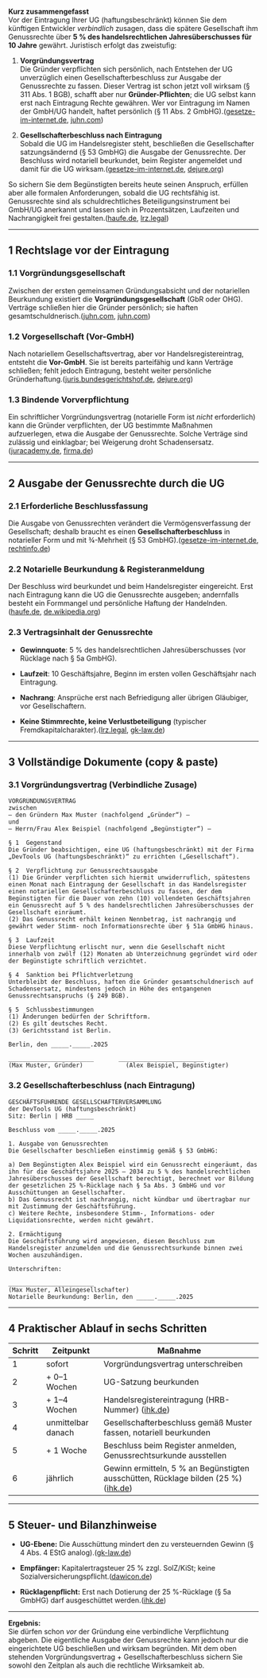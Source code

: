 **Kurz zusammengefasst**  
Vor der Eintragung Ihrer UG (haftungsbeschränkt) können Sie dem künftigen Entwickler _verbindlich_ zusagen, dass die spätere Gesellschaft ihm Genussrechte über **5 % des handelsrechtlichen Jahresüberschusses für 10 Jahre** gewährt. Juristisch erfolgt das zweistufig:

1. **Vorgründungsvertrag**  
    Die Gründer verpflichten sich persönlich, nach Entstehen der UG unverzüglich einen Gesellschafterbeschluss zur Ausgabe der Genussrechte zu fassen. Dieser Vertrag ist schon jetzt voll wirksam (§ 311 Abs. 1 BGB), schafft aber nur **Gründer-Pflichten**; die UG selbst kann erst nach Eintragung Rechte gewähren. Wer vor Eintragung im Namen der GmbH/UG handelt, haftet persönlich (§ 11 Abs. 2 GmbHG).([gesetze-im-internet.de](https://www.gesetze-im-internet.de/gmbhg/BJNR004770892.html?utm_source=chatgpt.com "Gesetz betreffend die Gesellschaften mit beschränkter Haftung"), [juhn.com](https://www.juhn.com/fachwissen/gmbh-steuerrecht/vorgruendungsgesellschaft-vor-gmbh-rechtsform-haftung/?utm_source=chatgpt.com "Vor-GmbH & Vorgründungsgesellschaft: Vorstufe bei ... - JUHN Partner"))
    
2. **Gesellschafterbeschluss nach Eintragung**  
    Sobald die UG im Handelsregister steht, beschließen die Gesellschafter satzungsändernd (§ 53 GmbHG) die Ausgabe der Genussrechte. Der Beschluss wird notariell beurkundet, beim Register angemeldet und damit für die UG wirksam.([gesetze-im-internet.de](https://www.gesetze-im-internet.de/gmbhg/__53.html?utm_source=chatgpt.com "§ 53 GmbHG - Einzelnorm - Gesetze im Internet"), [dejure.org](https://dejure.org/gesetze/GmbHG/53.html?utm_source=chatgpt.com "§ 53 GmbHG - Form der Satzungsänderung - dejure.org"))
    

So sichern Sie dem Begünstigten bereits heute seinen Anspruch, erfüllen aber alle formalen Anforderungen, sobald die UG rechtsfähig ist. Genussrechte sind als schuldrechtliches Beteiligungsinstrument bei GmbH/UG anerkannt und lassen sich in Prozentsätzen, Laufzeiten und Nachrangigkeit frei gestalten.([haufe.de](https://www.haufe.de/id/beitrag/vi-das-kapital-333-genussrechte-HI13363904.html?utm_source=chatgpt.com "VI Das Kapital / 3.3.3 Genussrechte - Haufe"), [lrz.legal](https://lrz.legal/de/lrz/genussrechte-im-vertrags-gesellschafts-und-steuerrecht?utm_source=chatgpt.com "Genussrechte im Vertrags-, Gesellschafts- und Steuerrecht - LRZ.legal"))

---

## 1 Rechtslage vor der Eintragung

### 1.1 Vorgründungsgesellschaft

Zwischen der ersten gemeinsamen Gründungsabsicht und der notariellen Beurkundung existiert die **Vorgründungsgesellschaft** (GbR oder OHG). Verträge schließen hier die Gründer persönlich; sie haften gesamtschuldnerisch.([juhn.com](https://www.juhn.com/fachwissen/gmbh-steuerrecht/vorgruendungsgesellschaft-vor-gmbh-rechtsform-haftung/?utm_source=chatgpt.com "Vor-GmbH & Vorgründungsgesellschaft: Vorstufe bei ... - JUHN Partner"), [juhn.com](https://www.juhn.com/fachwissen/gmbh-steuerrecht/vorgruendungsgesellschaft-vor-gmbh-rechtsform-haftung/?utm_source=chatgpt.com "Vor-GmbH & Vorgründungsgesellschaft: Vorstufe bei ... - JUHN Partner"))

### 1.2 Vorgesellschaft (Vor-GmbH)

Nach notariellem Gesellschaftsvertrag, aber vor Handelsregistereintrag, entsteht die **Vor-GmbH**. Sie ist bereits parteifähig und kann Verträge schließen; fehlt jedoch Eintragung, besteht weiter persönliche Gründerhaftung.([juris.bundesgerichtshof.de](https://juris.bundesgerichtshof.de/cgi-bin/rechtsprechung/document.py?.pdf=&Art=en&Datum=2002-11&Frame=4&Gericht=bgh&Seite=8&anz=271&nr=24721&pos=266&utm_source=chatgpt.com "[PDF] IM NAMEN DES VOLKES URTEIL - BUNDESGERICHTSHOF"), [dejure.org](https://dejure.org/dienste/vernetzung/rechtsprechung?Aktenzeichen=V+ZR+178%2F96&Datum=28.11.1997&Gericht=BGH&utm_source=chatgpt.com "Rechtsprechung BGH, 28.11.1997 - V ZR 178/96 - Dejure.org"))

### 1.3 Bindende Vorverpflichtung

Ein schriftlicher Vorgründungsvertrag (notarielle Form ist _nicht_ erforderlich) kann die Gründer verpflichten, der UG bestimmte Maßnahmen aufzuerlegen, etwa die Ausgabe der Genussrechte. Solche Verträge sind zulässig und einklagbar; bei Weigerung droht Schadensersatz.([juracademy.de](https://www.juracademy.de/handelsrecht-gesellschaftsrecht/gmbh.html?utm_source=chatgpt.com "Die GmbH - Handels- und Gesellschaftsrecht - Juracademy"), [firma.de](https://www.firma.de/firmengruendung/gesellschafterbeschluss-gmbh/?utm_source=chatgpt.com "Gesellschafterbeschluss für die GmbH: So muss er aussehen"))

---

## 2 Ausgabe der Genussrechte durch die UG

### 2.1 Erforderliche Beschlussfassung

Die Ausgabe von Genussrechten verändert die Vermögensverfassung der Gesellschaft; deshalb braucht es einen **Gesellschafterbeschluss** in notarieller Form und mit ¾-Mehrheit (§ 53 GmbHG).([gesetze-im-internet.de](https://www.gesetze-im-internet.de/gmbhg/__53.html?utm_source=chatgpt.com "§ 53 GmbHG - Einzelnorm - Gesetze im Internet"), [rechtinfo.de](https://rechtinfo.de/gesellschaftsrecht/beschlussfassung-gmbh/?utm_source=chatgpt.com "So kommen Beschlüsse bei der GmbH zustande"))

### 2.2 Notarielle Beurkundung & Registeranmeldung

Der Beschluss wird beurkundet und beim Handelsregister eingereicht. Erst nach Eintragung kann die UG die Genussrechte ausgeben; andernfalls besteht ein Formmangel und persönliche Haftung der Handelnden.([haufe.de](https://www.haufe.de/id/beitrag/beurkundung-einer-satzungsaenderung-gmbh-und-nicht-deren-alleingesellschafter-geschaeftsfuehrer-haftet-fuer-notargebuehren-bb-2017-heft-5152-s-3026-HI11381695.html?utm_source=chatgpt.com "Beurkundung einer Satzungsänderung – GmbH und nicht deren"), [de.wikipedia.org](https://de.wikipedia.org/wiki/Formmangel?utm_source=chatgpt.com "Formmangel"))

### 2.3 Vertragsinhalt der Genussrechte

- **Gewinnquote**: 5 % des handelsrechtlichen Jahresüberschusses (vor Rücklage nach § 5a GmbHG).
    
- **Laufzeit**: 10 Geschäftsjahre, Beginn im ersten vollen Geschäftsjahr nach Eintragung.
    
- **Nachrang**: Ansprüche erst nach Befriedigung aller übrigen Gläubiger, vor Gesellschaftern.
    
- **Keine Stimmrechte, keine Verlustbeteiligung** (typischer Fremdkapitalcharakter).([lrz.legal](https://lrz.legal/de/lrz/genussrechte-im-vertrags-gesellschafts-und-steuerrecht?utm_source=chatgpt.com "Genussrechte im Vertrags-, Gesellschafts- und Steuerrecht - LRZ.legal"), [gk-law.de](https://www.gk-law.de/wissenswertes/genussrechte-scheine/?utm_source=chatgpt.com "Genussrechte/-scheine: Wichtige Informationen bei GK-law.de"))
    

---

## 3 Vollständige Dokumente (copy & paste)

### 3.1 Vorgründungsvertrag (Verbindliche Zusage)

```text
VORGRÜNDUNGSVERTRAG  
zwischen  
– den Gründern Max Muster (nachfolgend „Gründer“) –  
und  
– Herrn/Frau Alex Beispiel (nachfolgend „Begünstigter“) –  

§ 1  Gegenstand  
Die Gründer beabsichtigen, eine UG (haftungsbeschränkt) mit der Firma „DevTools UG (haftungsbeschränkt)“ zu errichten („Gesellschaft“).  

§ 2  Verpflichtung zur Genussrechtsausgabe  
(1) Die Gründer verpflichten sich hiermit unwiderruflich, spätestens einen Monat nach Eintragung der Gesellschaft in das Handelsregister einen notariellen Gesellschafterbeschluss zu fassen, der dem Begünstigten für die Dauer von zehn (10) vollendeten Geschäftsjahren ein Genussrecht auf 5 % des handelsrechtlichen Jahresüberschusses der Gesellschaft einräumt.  
(2) Das Genussrecht erhält keinen Nennbetrag, ist nachrangig und gewährt weder Stimm- noch Informationsrechte über § 51a GmbHG hinaus.  

§ 3  Laufzeit  
Diese Verpflichtung erlischt nur, wenn die Gesellschaft nicht innerhalb von zwölf (12) Monaten ab Unterzeichnung gegründet wird oder der Begünstigte schriftlich verzichtet.  

§ 4  Sanktion bei Pflichtverletzung  
Unterbleibt der Beschluss, haften die Gründer gesamtschuldnerisch auf Schadensersatz, mindestens jedoch in Höhe des entgangenen Genussrechtsanspruchs (§ 249 BGB).  

§ 5  Schlussbestimmungen  
(1) Änderungen bedürfen der Schriftform.  
(2) Es gilt deutsches Recht.  
(3) Gerichtsstand ist Berlin.  

Berlin, den _____._____.2025

________________________       ________________________  
(Max Muster, Gründer)            (Alex Beispiel, Begünstigter)
```

### 3.2 Gesellschafterbeschluss (nach Eintragung)

```text
GESCHÄFTSFÜHRENDE GESELLSCHAFTERVERSAMMLUNG  
der DevTools UG (haftungsbeschränkt)  
Sitz: Berlin | HRB _____

Beschluss vom _____._____.2025

1. Ausgabe von Genussrechten  
Die Gesellschafter beschließen einstimmig gemäß § 53 GmbHG:

a) Dem Begünstigten Alex Beispiel wird ein Genussrecht eingeräumt, das ihn für die Geschäftsjahre 2025 – 2034 zu 5 % des handelsrechtlichen Jahresüberschusses der Gesellschaft berechtigt, berechnet vor Bildung der gesetzlichen 25 %-Rücklage nach § 5a Abs. 3 GmbHG und vor Ausschüttungen an Gesellschafter.  
b) Das Genussrecht ist nachrangig, nicht kündbar und übertragbar nur mit Zustimmung der Geschäftsführung.  
c) Weitere Rechte, insbesondere Stimm-, Informations- oder Liquidationsrechte, werden nicht gewährt.  

2. Ermächtigung  
Die Geschäftsführung wird angewiesen, diesen Beschluss zum Handelsregister anzumelden und die Genussrechtsurkunde binnen zwei Wochen auszuhändigen.

Unterschriften:

________________________  
(Max Muster, Alleingesellschafter)  
Notarielle Beurkundung: Berlin, den _____._____.2025
```

---

## 4 Praktischer Ablauf in sechs Schritten

|Schritt|Zeitpunkt|Maßnahme|
|---|---|---|
|1|sofort|Vorgründungsvertrag unterschreiben|
|2|+ 0–1 Wochen|UG-Satzung beurkunden|
|3|+ 1–4 Wochen|Handelsregistereintragung (HRB-Nummer) ([ihk.de](https://www.ihk.de/stuttgart/fuer-unternehmen/recht-und-steuern/gesellschaftsrecht-unternehmensformen/wahl-der-rechtsform-gesellschaftsrecht/gruendung-gmbh-ug-685004?utm_source=chatgpt.com "GmbH und UG (haftungsbeschränkt) – Informationen zur Gründung"))|
|4|unmittelbar danach|Gesellschafterbeschluss gemäß Muster fassen, notariell beurkunden|
|5|+ 1 Woche|Beschluss beim Register anmelden, Genussrechtsurkunde ausstellen|
|6|jährlich|Gewinn ermitteln, 5 % an Begünstigten ausschütten, Rücklage bilden (25 %) ([ihk.de](https://www.ihk.de/stuttgart/fuer-unternehmen/recht-und-steuern/gesellschaftsrecht-unternehmensformen/wahl-der-rechtsform-gesellschaftsrecht/gruendung-gmbh-ug-685004?utm_source=chatgpt.com "GmbH und UG (haftungsbeschränkt) – Informationen zur Gründung"))|

---

## 5 Steuer- und Bilanzhinweise

- **UG-Ebene:** Die Ausschüttung mindert den zu versteuernden Gewinn (§ 4 Abs. 4 EStG analog).([gk-law.de](https://www.gk-law.de/wissenswertes/genussrechte-scheine/?utm_source=chatgpt.com "Genussrechte/-scheine: Wichtige Informationen bei GK-law.de"))
    
- **Empfänger:** Kapitalertragsteuer 25 % zzgl. SolZ/KiSt; keine Sozialversicherungspflicht.([dawicon.de](https://www.dawicon.de/mitarbeiter-beteiligung-genussrechte-genussscheine/?utm_source=chatgpt.com "Mitarbeiterbeteiligung Mit Genussrechten & Genussscheinen"))
    
- **Rücklagenpflicht:** Erst nach Dotierung der 25 %-Rücklage (§ 5a GmbHG) darf ausgeschüttet werden.([ihk.de](https://www.ihk.de/stuttgart/fuer-unternehmen/recht-und-steuern/gesellschaftsrecht-unternehmensformen/wahl-der-rechtsform-gesellschaftsrecht/gruendung-gmbh-ug-685004?utm_source=chatgpt.com "GmbH und UG (haftungsbeschränkt) – Informationen zur Gründung"))
    

---

**Ergebnis:**  
Sie dürfen schon _vor_ der Gründung eine verbindliche Verpflichtung abgeben. Die eigentliche Ausgabe der Genussrechte kann jedoch nur die eingerichtete UG beschließen und wirksam begründen. Mit dem oben stehenden Vorgründungsvertrag + Gesellschafterbeschluss sichern Sie sowohl den Zeitplan als auch die rechtliche Wirksamkeit ab.